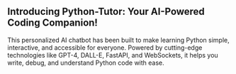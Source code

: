 ## Introducing Python-Tutor: Your AI-Powered Coding Companion!


This personalized AI chatbot has been built to make learning Python simple, interactive, and accessible for everyone. Powered by cutting-edge technologies like GPT-4, DALL-E, FastAPI, and WebSockets, it helps you write, debug, and understand Python code with ease. 
 

